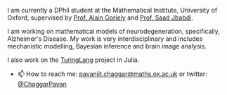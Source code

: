 I am currently a DPhil student at the Mathematical Institute, University of Oxford, supervised by [Prof. Alain Goriely](https://www.maths.ox.ac.uk/people/alain.goriely) and [Prof. Saad Jbabdi](https://users.fmrib.ox.ac.uk/~saad/).

I am working on mathematical models of neurodegeneration, specifically, Alzheimer's Disease. My work is very interdisciplinary and includes mechanistic modelling, Bayesian inference and brain image analysis.

I also work on the [TuringLang](https://github.com/TuringLang) project in Julia.
    
- 📫 How to reach me: pavanjit.chaggar@maths.ox.ac.uk or twitter: [@ChaggarPavan](https://twitter.com/ChaggarPavan)

<!--
**PavanChaggar/PavanChaggar** is a ✨ _special_ ✨ repository because its `README.md` (this file) appears on your GitHub profile.

